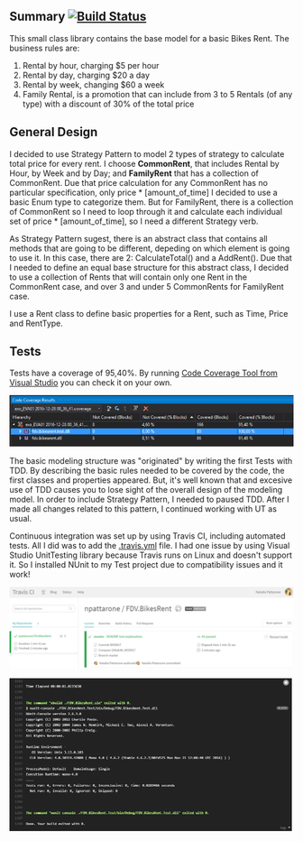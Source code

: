 ## Summary [![Build Status](https://travis-ci.org/npattarone/FDV.BikesRent.svg?branch=master)](https://travis-ci.org/npattarone/FDV.BikesRent)

This small class library contains the base model for a basic Bikes Rent. The business rules are:

1. Rental by hour, charging $5 per hour
2. Rental by day, charging $20 a day
3. Rental by week, changing $60 a week
4. Family Rental, is a promotion that can include from 3 to 5 Rentals (of any type) with a discount of 30% of the total price

## General Design

I decided to use Strategy Pattern to model 2 types of strategy to calculate total price for every rent. I choose **CommonRent**, that includes Rental by Hour, by Week and by Day; and **FamilyRent** that has a collection of CommonRent. Due that price calculation for any CommonRent has no particular specification, only price * [amount_of_time] I decided to use a basic Enum type to categorize them.
But for FamilyRent, there is a collection of CommonRent so I need to loop through it and calculate each individual set of price * [amount_of_time], so I need a different Strategy verb.

As Strategy Pattern sugest, there is an abstract class that contains all methods that are going to be different, depeding on which element is going to use it. In this case, there are 2: CalculateTotal() and a AddRent(). Due that I needed to define an equal base structure for this abstract class, I decided to use a collection of Rents that will contain only one Rent in the CommonRent case, and over 3 and under 5 CommonRents for FamilyRent case.

I use a Rent class to define basic properties for a Rent, such as Time, Price and RentType.

## Tests

Tests have a coverage of 95,40%. By running [Code Coverage Tool from Visual Studio](https://msdn.microsoft.com/en-us/library/dd537628.aspx) you can check it on your own.

![Code Coverage Result](https://github.com/npattarone/FDV.BikesRent/blob/master/Images/CodeCoverage.png)

The basic modeling structure was "originated" by writing the first Tests with TDD. By describing the basic rules needed to be covered by the code, the first classes and properties appeared. But, it's well known that and excesive use of TDD causes you to lose sight of the overall design of the modeling model. In order to include Strategy Pattern, I needed to paused TDD. After I made all changes related to this pattern, I continued working with UT as usual.

Continuous integration was set up by using Travis CI, including automated tests. All I did was to add the [.travis.yml](./.travis.yml) file. 
I had one issue by using Visual Studio UnitTesting library because Travis runs on Linux and doesn't support it. So I installed NUnit to my Test project due to compatibility issues and it work!

![Travis Summary Build Result](https://github.com/npattarone/FDV.BikesRent/blob/master/Images/Travis%20Result%202.png)

![Travis Console Result](https://github.com/npattarone/FDV.BikesRent/blob/master/Images/Travis%20Result.png)
